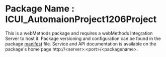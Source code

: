 # Package Name : ICUI_AutomaionProject1206Project
This is a webMethods package and requires a webMethods Integration Server to host it. Package versioning and configuration can be found in the package [manifest](./ICUI_AutomaionProject1206Project/manifest.v3) file. Service and API documentation is available on the package's home page http://&lt;server&gt;:&lt;port&gt;/&lt;packagename>.